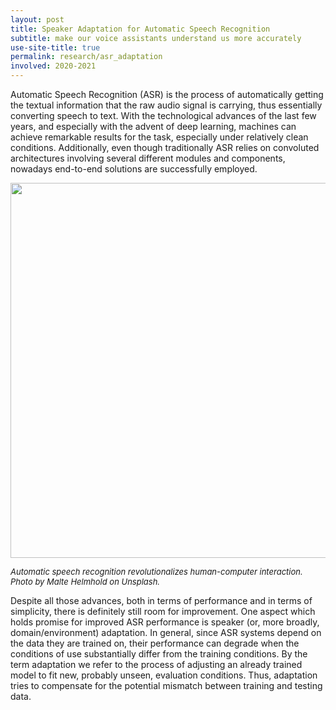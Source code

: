 ```yaml
---
layout: post
title: Speaker Adaptation for Automatic Speech Recognition
subtitle: make our voice assistants understand us more accurately
use-site-title: true
permalink: research/asr_adaptation
involved: 2020-2021
---
```


Automatic Speech Recognition (ASR) is the process of automatically getting the textual information that the raw audio signal is carrying, thus essentially converting speech to text. With the technological advances of the last few years, and especially with the advent of deep learning, machines can achieve remarkable results for the task, especially under relatively clean conditions. Additionally, even though traditionally ASR relies on convoluted architectures involving several different modules and components,
nowadays end-to-end solutions are successfully employed.

<p align="center">
  <img src="/img/malte_helmhold_unsplash.jpg" width="600">  
</p>
<em><font size="-1">
Automatic speech recognition revolutionalizes human-computer interaction.  <br>
Photo by Malte Helmhold on Unsplash.
</font></em>

Despite all those advances, both in terms of performance and in terms of simplicity, there is definitely still room for improvement. One aspect which holds promise for improved ASR performance is speaker (or, more broadly, domain/environment) adaptation. In general, since ASR systems depend on the data they are trained on, their performance can degrade when the conditions of use substantially differ from the training conditions. By the term adaptation we refer to the process of adjusting an already trained model to fit new, probably unseen, evaluation conditions. Thus, adaptation tries to compensate for the potential mismatch between training and testing data. 

<!-- Even though there has been a considerable amount of research on the topic of speaker (or accent/domain) adaptation for traditional ASR systems yielding significant
performance improvements, this is still a relatively under-explored topic in the context of end-to-end ASR. Being able to successfully adapt the ASR mechanism behind Siri would have a tremendous impact on the user experience, since Apple users expect their smart assistant to recognize their speech fast and accurately within their specific environment and using their own voice and accent. -->
